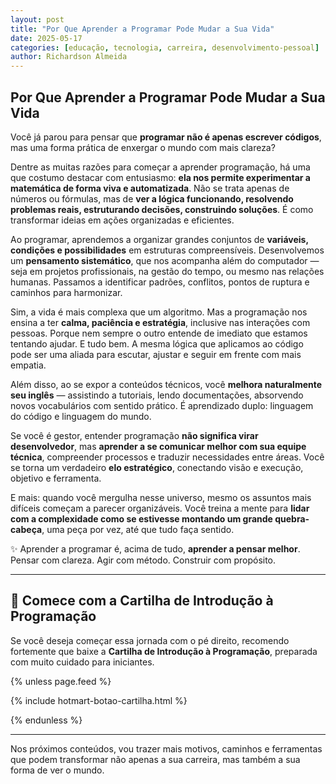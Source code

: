 ```yaml
---
layout: post
title: "Por Que Aprender a Programar Pode Mudar a Sua Vida"
date: 2025-05-17
categories: [educação, tecnologia, carreira, desenvolvimento-pessoal]
author: Richardson Almeida
---
```


## Por Que Aprender a Programar Pode Mudar a Sua Vida

Você já parou para pensar que **programar não é apenas escrever códigos**, mas uma forma prática de enxergar o mundo com mais clareza?

Dentre as muitas razões para começar a aprender programação, há uma que costumo destacar com entusiasmo: **ela nos permite experimentar a matemática de forma viva e automatizada**. Não se trata apenas de números ou fórmulas, mas de **ver a lógica funcionando, resolvendo problemas reais, estruturando decisões, construindo soluções**. É como transformar ideias em ações organizadas e eficientes.

Ao programar, aprendemos a organizar grandes conjuntos de **variáveis, condições e possibilidades** em estruturas compreensíveis. Desenvolvemos um **pensamento sistemático**, que nos acompanha além do computador — seja em projetos profissionais, na gestão do tempo, ou mesmo nas relações humanas. Passamos a identificar padrões, conflitos, pontos de ruptura e caminhos para harmonizar.

Sim, a vida é mais complexa que um algoritmo. Mas a programação nos ensina a ter **calma, paciência e estratégia**, inclusive nas interações com pessoas. Porque nem sempre o outro entende de imediato que estamos tentando ajudar. E tudo bem. A mesma lógica que aplicamos ao código pode ser uma aliada para escutar, ajustar e seguir em frente com mais empatia.

Além disso, ao se expor a conteúdos técnicos, você **melhora naturalmente seu inglês** — assistindo a tutoriais, lendo documentações, absorvendo novos vocabulários com sentido prático. É aprendizado duplo: linguagem do código e linguagem do mundo.

Se você é gestor, entender programação **não significa virar desenvolvedor**, mas **aprender a se comunicar melhor com sua equipe técnica**, compreender processos e traduzir necessidades entre áreas. Você se torna um verdadeiro **elo estratégico**, conectando visão e execução, objetivo e ferramenta.

E mais: quando você mergulha nesse universo, mesmo os assuntos mais difíceis começam a parecer organizáveis. Você treina a mente para **lidar com a complexidade como se estivesse montando um grande quebra-cabeça**, uma peça por vez, até que tudo faça sentido.

✨ Aprender a programar é, acima de tudo, **aprender a pensar melhor**.  
Pensar com clareza. Agir com método. Construir com propósito.

---

## 📘 Comece com a Cartilha de Introdução à Programação

Se você deseja começar essa jornada com o pé direito, recomendo fortemente que baixe a **Cartilha de Introdução à Programação**, preparada com muito cuidado para iniciantes.

{% unless page.feed %}

{% include hotmart-botao-cartilha.html %}

{% endunless %}

---

Nos próximos conteúdos, vou trazer mais motivos, caminhos e ferramentas que podem transformar não apenas a sua carreira, mas também a sua forma de ver o mundo.
